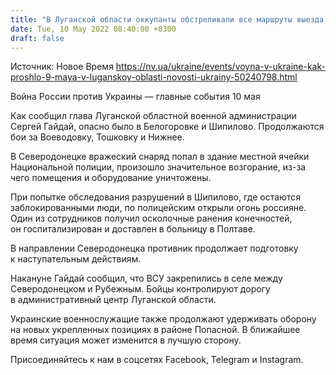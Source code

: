 ```yaml
---
title: "В Луганской области оккупанты обстреливали все маршруты выезда, в Шипилово открыли огонь по полицейским, есть раненый — глава ОВА"
date: Tue, 10 May 2022 08:40:00 +0300
draft: false
---
```

Источник: Новое Время https://nv.ua/ukraine/events/voyna-v-ukraine-kak-proshlo-9-maya-v-luganskoy-oblasti-novosti-ukrainy-50240798.html


Война России против Украины — главные события 10 мая

 Как сообщил глава Луганской областной военной администрации Сергей Гайдай, опасно было в Белогоровке и Шипилово. Продолжаются бои за Воеводовку, Тошковку и Нижнее.

В Северодонецке вражеский снаряд попал в здание местной ячейки Национальной полиции, произошло значительное возгорание, из-за чего помещения и оборудование уничтожены.

При попытке обследования разрушений в Шипилово, где остаются заблокированными люди, по полицейским открыли огонь россияне. Один из сотрудников получил осколочные ранения конечностей, он госпитализирован и доставлен в больницу в Полтаве.

В направлении Северодонецка противник продолжает подготовку к наступательным действиям.

Накануне Гайдай сообщил, что ВСУ закрепились в селе между Северодонецком и Рубежным. Бойцы контролируют дорогу в административный центр Луганской области.

Украинские военнослужащие также продолжают удерживать оборону на новых укрепленных позициях в районе Попасной. В ближайшее время ситуация может изменится в лучшую сторону.

Присоединяйтесь к нам в соцсетях Facebook, Telegram и Instagram.
